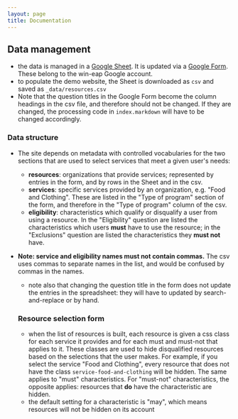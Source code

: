 ```yaml
---
layout: page
title: Documentation
---
```


## Data management

- the data is managed in a [Google Sheet](https://docs.google.com/spreadsheets/d/1h8iZt6ceY0YvhZryutdLVoaU6H3WONkZssaew_hxb9I). It is updated via a [Google Form](https://docs.google.com/forms/d/1z9oOI93xfNi7I8pzawDH5w6IquFcG8o4ej9POvISXCk/edit). These belong to the win-eap Google account.
- to populate the demo website, the Sheet is downloaded as ```csv``` and saved as ```_data/resources.csv```
- Note that the question titles in the Google Form become the column headings in the csv file, and therefore should not be changed. If they are changed, the processing code in ```index.markdown``` will have to be changed accordingly.

### Data structure

- The site depends on metadata with controlled vocabularies for the two sections that are used to select services that meet a given user's needs:
  - **resources**: organizations that provide services; represented by entries in the form, and by rows in the Sheet and in the csv.
  - **services**: specific services provided by an organization, e.g. "Food and Clothing". These are listed in the "Type of program" section of the form, and therefore in the "Type of program" column of the csv. 
  - **eligibility**: characteristics which qualify or disqualify a user from using a resource. In the "Eligibility" question are listed the characteristics which users **must** have to use the resource; in the "Exclusions" question are listed the characteristics they **must not** have. 
- **Note: service and eligibility names must not contain commas.** The csv uses commas to separate names in the list, and would be confused by commas in the names.
  - note also that changing the question title in the form does not update the entries in the spreadsheet: they will have to updated by search-and-replace or by hand.
  
  ### Resource selection form
  
  - when the list of resources is built, each resource is given a css class for each service it provides and for each must and must-not that applies to it. These classes are used to hide disqualified resources based on the selections that the user makes. For example, if you select the service "Food and Clothing", every resource that does not have the class ```service-food-and-clothing``` will be hidden. The same applies to "must" characteristics. For "must-not" characteristics, the opposite applies: resources that **do** have the characteristic are hidden.
  - the default setting for a characteristic is "may", which means resources will not be hidden on its account